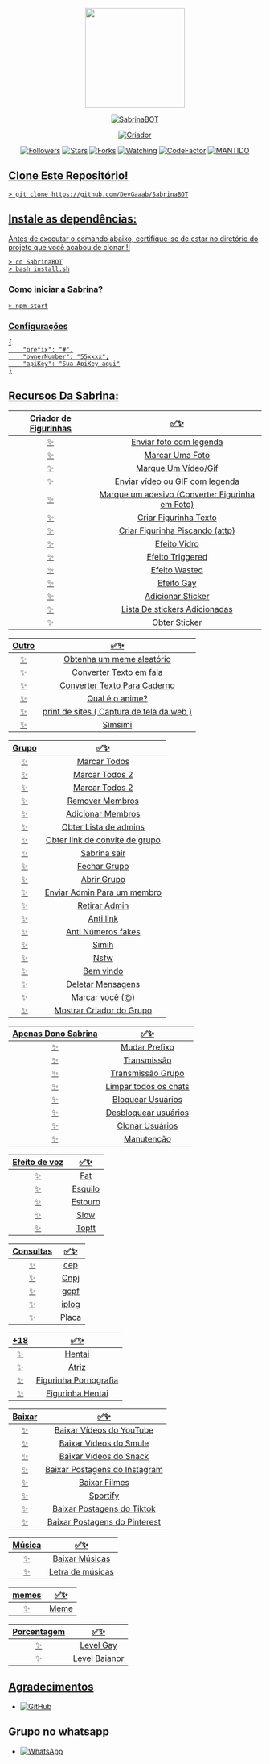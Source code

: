 <p align="center">
<img src="https://i.ibb.co/MRHhtTK/9835f9a696b8.jpg" width="198" height="198"/>
</p>
<p align="center">
<a href="#"><img title="SabrinaBOT" src="https://img.shields.io/badge/SabrinaBOT-pink?colorB=FF33D4&style=for-the-badge"></a>
</p>
<p align="center">
<a href="https://github.com/DevGaaab"><img title="Criador" src="https://img.shields.io/badge/Criador-Dev Gaaab-red.svg?style=for-the-badge&logo=github"></a>
</p>
<p align="center">
<a href="https://github.com/DevGaaab/followers"><img title="Followers" src="https://img.shields.io/github/followers/DevGaaab?color=blue&style=flat-square"></a>
<a href="https://github.com/DevGaaab/SabrinaBOT/stargazers/"><img title="Stars" src="https://img.shields.io/github/stars/DevGaaab/termux-wabot?color=red&style=flat-square"></a>
<a href="https://github.com/DevGaaab/SabrinaBOT/network/members"><img title="Forks" src="https://img.shields.io/github/forks/DevGaaab/termux-wabot?color=red&style=flat-square"></a>
<a href="https://github.com/DevGaaab/SabrinaBOT/watchers"><img title="Watching" src="https://img.shields.io/github/watchers/DevGaaab/termux-wabot?label=Watchers&color=blue&style=flat-square"></a>
<a href="https://www.codefactor.io/repository/github/DevGaaab/SabrinaBOT"><img src="https://www.codefactor.io/repository/github/DevGaaab/SabrinaBOT/badge" alt="CodeFactor" /></a>
<a href="#"><img title="MANTIDO" src="https://img.shields.io/badge/MAINTENED-YES-blue.svg"</a>
</p>

## Clone Este Repositório!

```
> git clone https://github.com/DevGaaab/SabrinaBOT
```

## Instale as dependências:
Antes de executar o comando abaixo, certifique-se de estar no diretório do projeto que
você acabou de clonar !!

```
> cd SabrinaBOT
> bash install.sh
```

### Como iniciar a Sabrina?
```
> npm start
```

### Configurações
```
{
	"prefix": "#",
	"ownerNumber": "55xxxx",
	"apiKey": "Sua ApiKey aqui"
}
```

## Recursos Da Sabrina:

| Criador de Figurinhas |                ✅✨           |
| :-----------: | :--------------------------------: |
|       ✨       | Enviar foto com legenda          |
|       ✨       | Marcar Uma Foto                    |
|       ✨       | Marque Um Vídeo/Gif             |
|       ✨       | Enviar vídeo ou GIF com legenda   |
|       ✨       | Marque um adesivo (Converter Figurinha em Foto) |
|       ✨        |   Criar Figurinha Texto            |
|       ✨        |   Criar Figurinha Piscando (attp)                |
|       ✨        |   Efeito Vidro                |
|       ✨        |   Efeito Triggered                |
|       ✨        |   Efeito Wasted                |
|       ✨        |   Efeito Gay                |
|       ✨        |   Adicionar Sticker                |
|       ✨        |   Lista De stickers Adicionadas                |
|       ✨        |   Obter Sticker                |

| Outro  |                     ✅✨                     |
| :------------: | :---------------------------------------------: |
|       ✨        |   Obtenha um meme aleatório             |
|       ✨        |   Converter Texto em fala                |
|       ✨        |   Converter Texto Para Caderno 				|
|       ✨        |   Qual é o anime? 			|
|       ✨        |   print de sites ( Captura de tela da web )   |
|       ✨        |   Simsimi		                |

| Grupo  |                     ✅✨               |
| :-----------: | :--------------------------------: |
|       ✨        |   Marcar Todos       |
|       ✨        |   Marcar Todos 2       |
|       ✨        |   Marcar Todos 2        |
|       ✨        |   Remover Membros	             |
|       ✨        |   Adicionar Membros	             |
|       ✨        |   Obter Lista de admins          |
|       ✨        |   Obter link de convite de grupo          |
|       ✨        |   Sabrina sair            |
|       ✨        |   Fechar Grupo            |
|       ✨        |   Abrir Grupo            |
|       ✨        |   Enviar Admin Para um membro            |
|       ✨        |   Retirar Admin            |
|       ✨        |   Anti link            |
|       ✨        |   Anti Números fakes            |
|       ✨        |   Simih            |
|       ✨        |   Nsfw            |
|       ✨        |   Bem vindo            |
|       ✨        |   Deletar Mensagens            |
|       ✨        |   Marcar você (@)            |
|       ✨        |   Mostrar Criador do Grupo            |

| Apenas Dono Sabrina  |                     ✅✨           |
| :-----------: | :--------------------------------: |
|       ✨        |   Mudar Prefixo                     |
|       ✨        |   Transmissão                      |
|       ✨        |   Transmissão Grupo                      |
|       ✨        |   Limpar todos os chats                |
|       ✨        |   Bloquear Usuários                |
|       ✨        |   Desbloquear usuários                |
|       ✨        |   Clonar Usuários                |
|       ✨        |   Manutenção                |

| Efeito de voz  |                     ✅✨           |
| :-----------: | :--------------------------------: |
|       ✨        |   Fat                     |
|       ✨        |   Esquilo                      |
|       ✨        |   Estouro                      |
|       ✨        |   Slow                |
|       ✨        |   Toptt                |


| Consultas  |                     ✅✨           |
| :-----------: | :--------------------------------: |
|       ✨        |   cep                     |
|       ✨        |   Cnpj                      |
|       ✨        |   gcpf                      |
|       ✨        |   iplog                |
|       ✨        |   Placa                |

| +18  |                     ✅✨           |
| :-----------: | :--------------------------------: |
|       ✨        |   Hentai                     |
|       ✨        |   Atriz                      |
|       ✨        |   Figurinha Pornografia                      |
|       ✨        |   Figurinha Hentai                |

| Baixar  |                     ✅✨           |
| :-----------: | :--------------------------------: |
|       ✨        |   Baixar Vídeos do YouTube                     |
|       ✨        |   Baixar Vídeos do Smule                      |
|       ✨        |   Baixar Vídeos do Snack                      |
|       ✨        |   Baixar Postagens do Instagram                |
|       ✨        |   Baixar Filmes                |
|       ✨        |   Sportify                |
|       ✨        |   Baixar Postagens do Tiktok                |
|       ✨        |   Baixar Postagens do Pinterest                |

| Música  |                     ✅✨           |
| :-----------: | :--------------------------------: |
|       ✨        |   Baixar Músicas                     |
|       ✨        |   Letra de músicas                      |

| memes  |                     ✅✨           |
| :-----------: | :--------------------------------: |
|       ✨        |   Meme                     |

| Porcentagem  |                     ✅✨           |
| :-----------: | :--------------------------------: |
|       ✨        |   Level Gay                     |
|       ✨        |   Level Baianor                      |

## Agradecimentos
* <a href="https://github.com/adiwajshing/Baileys"><img alt="GitHub" src="https://img.shields.io/badge/adiwajshing/Baileys%20-%23121011.svg?&style=for-the-badge&logo=github&logoColor=white"/></a>

## Grupo no whatsapp
* <a href="https://chat.whatsapp.com/GLgii3nks3wBKo0MOlYLdu"><img alt="WhatsApp" src="https://img.shields.io/badge/Chat%20Do%20Dev-25D366?style=for-the-badge&logo=whatsapp&logoColor=white"/></a>
